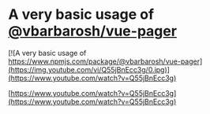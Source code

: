 # A very basic usage of [@vbarbarosh/vue-pager](https://www.npmjs.com/package/@vbarbarosh/vue-pager)

[![A very basic usage of https://www.npmjs.com/package/@vbarbarosh/vue-pager](https://img.youtube.com/vi/Q55jBnEcc3g/0.jpg)](https://www.youtube.com/watch?v=Q55jBnEcc3g)

[https://www.youtube.com/watch?v=Q55jBnEcc3g](https://www.youtube.com/watch?v=Q55jBnEcc3g)
